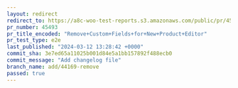 ```yaml
---
layout: redirect
redirect_to: https://a8c-woo-test-reports.s3.amazonaws.com/public/pr/45493/e2e/index.html
pr_number: 45493
pr_title_encoded: "Remove+Custom+Fields+for+New+Product+Editor"
pr_test_type: e2e
last_published: "2024-03-12 13:28:42 +0000"
commit_sha: 3e7ed65a11025b001d84e5a1bb157892f488ecb0
commit_message: "Add changelog file"
branch_name: add/44169-remove
passed: true
---
```

